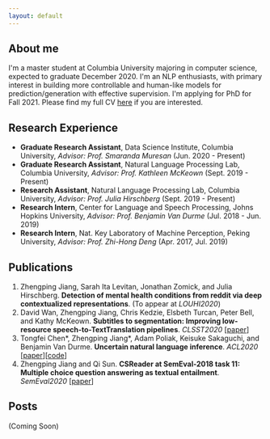 ```yaml
---
layout: default
---
```


## About me

I'm a master student at Columbia University majoring in computer science, expected to graduate December 2020. I'm an NLP enthusiasts, with primary interest in building more controllable and human-like models for prediction/generation with effective supervision. I'm applying for PhD for Fall 2021. Please find my full CV [here](https://drive.google.com/file/d/16AaT_9PiCCd9W6bMD_eIzf_E6iCSI202/view?usp=drivesdk) if you are interested.

## Research Experience

- **Graduate Research Assistant**, Data Science Institute, Columbia University, _Advisor: Prof. Smaranda Muresan_ (Jun. 2020 - Present)
- **Graduate Research Assistant**, Natural Language Processing Lab, Columbia University, _Advisor: Prof. Kathleen McKeown_ (Sept. 2019 - Present)
- **Research Assistant**, Natural Language Processing Lab, Columbia University, _Advisor: Prof. Julia Hirschberg_ (Sept. 2019 - Present)
- **Research Intern**, Center for Language and Speech Processing, Johns Hopkins University, _Advisor: Prof. Benjamin Van Durme_ (Jul. 2018 - Jun. 2019)
- **Research Intern**, Nat. Key Laboratory of Machine Perception, Peking University, _Advisor: Prof. Zhi-Hong Deng_ (Apr. 2017, Jul. 2019)

## Publications

1. Zhengping Jiang, Sarah Ita Levitan, Jonathan Zomick, and Julia Hirschberg. **Detection of mental health conditions from reddit via deep contextualized representations**. (To appear at _LOUHI2020_)
2. David Wan, Zhengping Jiang, Chris Kedzie, Elsbeth Turcan, Peter Bell, and Kathy McKeown. **Subtitles to segmentation: Improving low-resource speech-to-TextTranslation pipelines**. _CLSST2020_ \[[paper](https://www.aclweb.org/anthology/2020.clssts-1.11.pdf)\]
3. Tongfei Chen\*, Zhengping Jiang\*, Adam Poliak, Keisuke Sakaguchi, and Benjamin Van Durme. **Uncertain natural language inference**. _ACL2020_ \[[paper](https://www.aclweb.org/anthology/2020.acl-main.774.pdf)\]\[[code](https://nlp.jhu.edu/unli/)\]
4. Zhengping Jiang and Qi Sun. **CSReader at SemEval-2018 task 11: Multiple choice question answering as textual entailment**. _SemEval2020_ \[[paper](https://www.aclweb.org/anthology/S18-1176.pdf)\]

## Posts

(Coming Soon)

